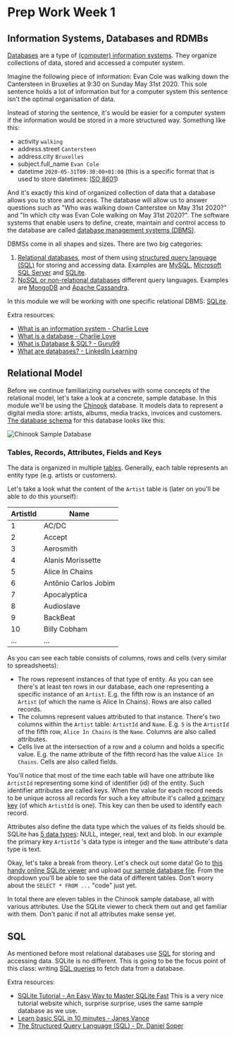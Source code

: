 # Prep Work Week 1

## Information Systems, Databases and RDMBs

[Databases](https://en.wikipedia.org/wiki/Database) are a type of [(computer) information systems](https://en.wikipedia.org/wiki/Information_system). They organize collections of data, stored and accessed a computer system.

Imagine the following piece of information: Evan Cole was walking down the Cantersteen in Bruxelles at 9:30 on Sunday May 31st 2020. This sole sentence holds a lot of information but for a computer system this sentence isn't the optimal organisation of data.

Instead of storing the sentence, it's would be easier for a computer system if the information would be stored in a more structured way. Something like this:
- activity `walking`
- address.street `Cantersteen`
- address.city `Bruxelles`
- subject.full_name `Evan Cole`
- datetime `2020-05-31T09:30:00+01:00` (this is a specific format that is used to store datetimes: [ISO 8601](https://en.wikipedia.org/wiki/ISO_8601))

And it's exactly this kind of organized collection of data that a database allows you to store and access. The database will allow us to answer questions such as "Who was walking down Canterstee on May 31st 2020?" and "In which city was Evan Cole walking  on May 31st 2020?". The software systems that enable users to define, create, maintain and control access to the database are called [database management systems (DBMS)](https://en.wikipedia.org/wiki/Database#Database_management_system).

DBMSs come in all shapes and sizes. There are two big categories:
1. [Relational databases](https://en.wikipedia.org/wiki/Relational_database), most of them using [structured query language (SQL)](https://en.wikipedia.org/wiki/SQL) for storing and accessing data. Examples are [MySQL](https://www.mysql.com/), [Microsoft SQL Server](https://www.microsoft.com/en-us/sql-server/) and [SQLite](https://www.sqlite.org/index.html).
2. [NoSQL or non-relational databases](https://en.wikipedia.org/wiki/NoSQL) different query languages. Examples are [MongoDB](https://www.mongodb.com/) and [Apache Cassandra](https://cassandra.apache.org/).

In this module we will be working with one specific relational DBMS: [SQLite](https://www.sqlite.org/index.html).

Extra resources:

- [What is an information system - Charlie Love](https://www.youtube.com/watch?v=Qujsd4vkqFI)
- [What is a database - Charlie Love](https://www.youtube.com/watch?v=t8jgX1f8kc4)
- [What is Database & SQL? - Guru99](https://www.youtube.com/watch?v=FR4QIeZaPeM)
- [What are databases? - LinkedIn Learning](https://www.youtube.com/watch?v=Ls_LzOZ7x0c)

## Relational Model

Before we continue familiarizing ourselves with some concepts of the relational model, let's take a look at a concrete, sample database. In this module we'll be using the [Chinook](https://github.com/lerocha/chinook-database) database. It models data to represent a digital media store: artists, albums, media tracks, invoices and customers. [The database schema](https://en.wikipedia.org/wiki/Database_schema) for this database looks like this:

![Chinook Sample Database](chinook-schema.png)

### Tables, Records, Attributes, Fields and Keys

The data is organized in multiple [tables](https://en.wikipedia.org/wiki/Table_(database)). Generally, each table represents an entity type (e.g. artists or customers).

Let's take a look what the content of the `Artist` table is (later on you'll be able to do this yourself):

| ArtistId | Name                 |
| -------- | -------------------- |
| 1        | AC/DC                |
| 2        | Accept               |
| 3        | Aerosmith            |
| 4        | Alanis Morissette    |
| 5        | Alice In Chains      |
| 6        | Antônio Carlos Jobim |
| 7        | Apocalyptica         |
| 8        | Audioslave           |
| 9        | BackBeat             |
| 10       | Billy Cobham         |
| ...      | ...                  |

As you can see each table consists of columns, rows and cells (very similar to spreadsheets):

- The rows represent instances of that type of entity. As you can see there's at least ten rows in our database, each one representing a specific instance of an `Artist`. E.g. the fifth row is an instance of an `Artist` (of which the name is Alice In Chains). Rows are also called records.
- The columns represent values attributed to that instance. There's two columns within the `Artist` table: `ArtistId` and `Name`. E.g. `5` is the `ArtistId` of the fifth row, `Alice In Chains` is the `Name`. Columns are also called attributes.
- Cells live at the intersection of a row and a column and holds a specific value. E.g. the name attribute of the fifth record has the value `Alice In Chains`. Cells are also called fields.

You'll notice that most of the time each table will have one attribute like `ArtistId` representing some kind of identifier (id) of the entity. Such identifier attributes are called keys. When the value for each record needs to be unique across all records for such a key attribute it's called [a primary key](https://en.wikipedia.org/wiki/Primary_key) (of which `ArtistId` is one). This key can then be used to identify each record.

Attributes also define the data type which the values of its fields should be. SQLite has [5 data types](https://www.sqlite.org/datatype3.html): NULL, integer, real, text and blob. In our example the primary key `ArtistId` 's data type is integer and the `Name` attribute's data type is text.

Okay, let's take a break from theory. Let's check out some data! Go to [this handy online SQLite viewer](https://inloop.github.io/sqlite-viewer/) and upload [our sample database file](chinook.sqlite). From the dropdown you'll be able to see the data of different tables. Don't worry about the `SELECT * FROM ...` "code" just  yet.

In total there are eleven tables in the Chinook sample database, all with various attributes. Use the SQLite viewer to check them out and get familiar with them. Don't panic if not all attributes make sense yet.

## SQL

As mentioned before most relational databases use [SQL](https://en.wikipedia.org/wiki/SQL) for storing and accessing data. SQLite is no different. This is going to be the focus point of this class: writing [SQL queries](https://en.wikipedia.org/wiki/SQL_syntax#Queries) to fetch data from a database.

Extra resources:

- [SQLite Tutorial - An Easy Way to Master SQLite Fast](https://www.sqlitetutorial.net/)
This is a very nice tutorial website which, surprise surprise, uses the same sample database as we use.
- [Learn basic SQL in 10 minutes - Janes Vance](https://www.youtube.com/watch?v=bEtnYWuo2Bw)
- [The Structured Query Language (SQL) - Dr. Daniel Soper](https://www.youtube.com/watch?v=kqUIoOM3WEs)
